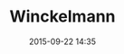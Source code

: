 ---
title: Winckelmann
layout: post
date: 2015-09-22 14:35
numero: 5
image: 5_winckelmann.png
thumb: 5_winckelmann.svg
wiki: https://it.wikipedia.org/wiki/Johann_Joachim_Winckelmann
source: https://commons.wikimedia.org/wiki/File:Johann_Joachim_Winckelmann_(Raphael_Mengs_after_1755).jpg
source-name: Wikimedia Commons
autore: luca corsato
social-autore: https://twitter.com/lucacorsato
social-idea: https://twitter.com/lucacorsato
idea: luca corsato
tags:
- uomo
- persona storica
---